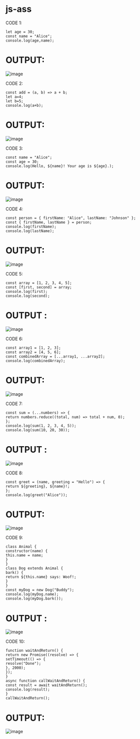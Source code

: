 # js-ass

CODE 1:
```
let age = 30;
const name = "Alice";
console.log(age,name);
```
# OUTPUT:

![image](https://github.com/Gayathriraj18/js-ass/assets/94154854/93b0dd47-0d37-453b-8c19-9b2b061efdec)


CODE 2:
```
const add = (a, b) => a + b;
let a=4;
let b=5;
console.log(a+b);
```
# OUTPUT:

![image](https://github.com/Gayathriraj18/js-ass/assets/94154854/d23e7231-2b4b-493c-97ea-72fa632a0d75)

CODE 3:
```
const name = "Alice";
const age = 30;
console.log(Hello, ${name}! Your age is ${age}.);
```
# OUTPUT:

![image](https://github.com/Gayathriraj18/js-ass/assets/94154854/a75582f7-8947-4ed0-a8a0-bb5508849e90)


CODE 4:
```
const person = { firstName: "Alice", lastName: "Johnson" };
const { firstName, lastName } = person;
console.log(firstName);
console.log(lastName);
```
# OUTPUT:

![image](https://github.com/Gayathriraj18/js-ass/assets/94154854/d08a54b1-9575-46fe-b2a2-fc6ce8383434)

CODE 5:
```
const array = [1, 2, 3, 4, 5];
const [first, second] = array;
console.log(first);
console.log(second);
```
# OUTPUT :

![image](https://github.com/Gayathriraj18/js-ass/assets/94154854/0fe2349a-46fe-49c7-8793-4c630659313c)

CODE 6:
```
const array1 = [1, 2, 3];
const array2 = [4, 5, 6];
const combinedArray = [...array1, ...array2];
console.log(combinedArray);
```
# OUTPUT:

![image](https://github.com/Gayathriraj18/js-ass/assets/94154854/0a68a776-3cac-4156-9825-45a3dd36b201)

CODE 7:
```
const sum = (...numbers) => {
return numbers.reduce((total, num) => total + num, 0);
};
console.log(sum(1, 2, 3, 4, 5));
console.log(sum(10, 20, 30));
```
# OUTPUT :

![image](https://github.com/Gayathriraj18/js-ass/assets/94154854/c13025db-ccac-43a7-a132-7e3d0441c619)

CODE 8:
```
const greet = (name, greeting = "Hello") => {
return ${greeting}, ${name}!;
};
console.log(greet("Alice"));
```
# OUTPUT:

![image](https://github.com/Gayathriraj18/js-ass/assets/94154854/580bf8f8-4d99-4f07-88d3-13c7ab886c7e)

CODE 9:
```
class Animal {
constructor(name) {
this.name = name;
}
}
class Dog extends Animal {
bark() {
return ${this.name} says: Woof!;
}
}
const myDog = new Dog("Buddy");
console.log(myDog.name);
console.log(myDog.bark());
```
# OUTPUT :

![image](https://github.com/Gayathriraj18/js-ass/assets/94154854/30564db0-ee6b-467f-a1b1-4c0f082e1675)

CODE 10:
```
function waitAndReturn() {
return new Promise((resolve) => {
setTimeout(() => {
resolve("Done");
}, 2000);
});
}
async function callWaitAndReturn() {
const result = await waitAndReturn();
console.log(result);
}
callWaitAndReturn();
```
# OUTPUT:

![image](https://github.com/Gayathriraj18/js-ass/assets/94154854/72d2b87c-a410-4132-bcbc-a52c1b344889)




